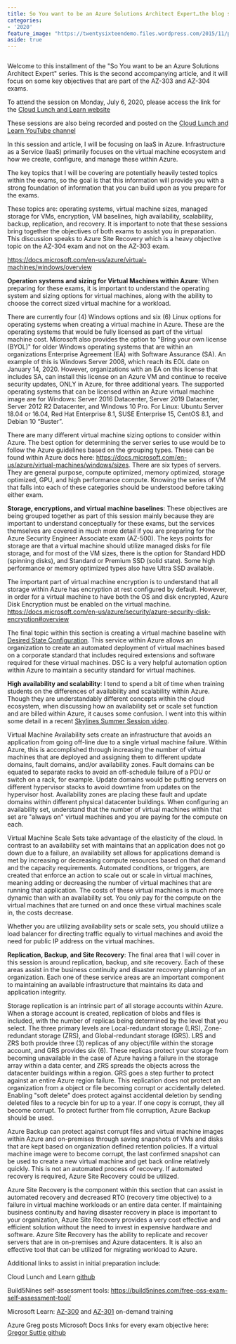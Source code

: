 ```yaml
---
title: So You want to be an Azure Solutions Architect Expert…the blog series...IaaS
categories:
- '2020'
feature_image: "https://twentysixteendemo.files.wordpress.com/2015/11/post.png"
aside: true
---
```



<div class="wp-block-image"><figure class="aligncenter size-large"><img src="https://captainhyperscaler.files.wordpress.com/2020/06/cll-azure-solution-architect-poster.jpg?w=1024" alt="" class="wp-image-689"/></figure></div>


Welcome to this installment of the "So You want to be an Azure Solutions Architect Expert" series.  This is the second accompanying article, and it will focus on some key objectives that are part of the AZ-303 and AZ-304 exams.

To attend the session on Monday, July 6, 2020, please access the link for the <a rel="noreferrer noopener" href="https://www.cloudlunchlearn.com/" target="_blank">Cloud Lunch and Learn website</a>

These sessions are also being recorded and posted on the <a rel="noreferrer noopener" href="https://www.youtube.com/channel/UCHZeZzSlTtmfgPozIq8J2Kw" target="_blank">Cloud Lunch and Learn YouTube channel</a>

In this session and article, I will be focusing on IaaS in Azure.  Infrastructure as a Service (IaaS) primarily focuses on the virtual machine ecosystem and how we create, configure, and manage these within Azure.

The key topics that I will be covering are potentially heavily tested topics within the exams, so the goal is that this information will provide you with a strong foundation of information that you can build upon as you prepare for the exams.

These topics are: operating systems, virtual machine sizes, managed storage for VMs, encryption, VM baselines, high availability, scalability, backup, replication, and recovery.  It is important to note that these sessions bring together the objectives of both exams to assist you in preparation.  This discussion speaks to Azure Site Recovery which is a heavy objective topic on the AZ-304 exam and not on the AZ-303 exam.

<a href="https://docs.microsoft.com/en-us/azure/virtual-machines/windows/overview" target="_blank" rel="noreferrer noopener">https://docs.microsoft.com/en-us/azure/virtual-machines/windows/overview</a>

<strong>Operation systems and sizing for Virtual Machines within Azure</strong>: When preparing for these exams, it is important to understand the operating system and sizing options for virtual machines, along with the ability to choose the correct sized virtual machine for a workload. 

There are currently four (4) Windows options and six (6) Linux options for operating systems when creating a virtual machine in Azure.  These are the operating systems that would be fully licensed as part of the virtual machine cost.  Microsoft also provides the option to "Bring your own license (BYOL)" for older Windows operating systems that are within an organizations Enterprise Agreement (EA) with Software Assurance (SA).  An example of this is Windows Server 2008, which reach its EOL date on January 14, 2020.  However, organizations with an EA on this license that includes SA, can install this license on an Azure VM and continue to receive security updates, ONLY in Azure, for three additional years. The supported operating systems that can be licensed within an Azure virtual machine image are for Windows: Server 2016 Datacenter, Server 2019 Datacenter, Server 2012 R2 Datacenter, and Windows 10 Pro. For Linux: Ubuntu Server 18.04 or 16.04, Red Hat Enterprise 8.1, SUSE Enterprise 15, CentOS 8.1, and Debian 10 “Buster”.

There are many different virtual machine sizing options to consider within Azure.  The best option for determining the server series to use would be to follow the Azure guidelines based on the grouping types.  These can be found within Azure docs here:  <a rel="noreferrer noopener" href="https://docs.microsoft.com/en-us/azure/virtual-machines/windows/sizes" target="_blank">https://docs.microsoft.com/en-us/azure/virtual-machines/windows/sizes</a>.  There are six types of servers.  They are general purpose, compute optimized, memory optimized, storage optimized, GPU, and high performance compute. Knowing the series of VM that falls into each of these categories should be understood before taking either exam.

<strong>Storage, encryptions, and virtual machine baselines</strong>: These objectives are being grouped together as part of this session mainly because they are important to understand conceptually for these exams, but the services themselves are covered in much more detail if you are preparing for the Azure Security Engineer Associate exam (AZ-500).  The keys points for storage are that a virtual machine should utilize managed disks for file storage, and for most of the VM sizes, there is the option for Standard HDD (spinning disks), and Standard or Premium SSD (solid state).  Some high performance or memory optimized types also have Ultra SSD available.

The important part of virtual machine encryption is to understand that all storage within Azure has encryption at rest configured by default.  However, in order for a virtual machine to have both the OS and disk encrypted, Azure Disk Encryption must be enabled on the virtual machine.  <a rel="noreferrer noopener" href="https://docs.microsoft.com/en-us/azure/security/azure-security-disk-encryption#overview" target="_blank">https://docs.microsoft.com/en-us/azure/security/azure-security-disk-encryption#overview</a>

The final topic within this section is creating a virtual machine baseline with <a rel="noreferrer noopener" href="https://docs.microsoft.com/en-us/azure/virtual-machines/extensions/dsc-overview#:~:text=%20Introduction%20to%20the%20Azure%20Desired%20State%20Configuration,extension%20uses%20the%20Azure%20VM%20Agent...%20More%20" target="_blank">Desired State Configuration</a>.  This service within Azure allows an organization to create an automated deployment of virtual machines based on a corporate standard that includes required extensions and software required for these virtual machines.  DSC is a very helpful automation option within Azure to maintain a security standard for virtual machines.

<strong>High availability and scalability</strong>:  I tend to spend a bit of time when training students on the differences of availability and scalability within Azure.  Though they are understandably different concepts within the cloud ecosystem, when discussing how an availability set or scale set function and are billed within Azure, it causes some confusion.  I went into this within some detail in a recent <a href="https://youtu.be/MJSfpfs--UA" target="_blank" rel="noreferrer noopener">Skylines Summer Session video</a>.

Virtual Machine Availability sets create an infrastructure that avoids an application from going off-line due to a single virtual machine failure.  Within Azure, this is accomplished through increasing the number of virtual machines that are deployed and assigning them to different update domains, fault domains, and/or availability zones.  Fault domains can be equated to separate racks to avoid an off-schedule failure of a PDU or switch on a rack, for example.  Update domains would be putting servers on different hypervisor stacks to avoid downtime from updates on the hypervisor host.  Availability zones are placing these fault and update domains within different physical datacenter buildings.  When configuring an availability set, understand that the number of virtual machines within that set are "always on" virtual machines and you are paying for the compute on each.

Virtual Machine Scale Sets take advantage of the elasticity of the cloud.  In contrast to an availability set with maintains that an application does not go down due to a failure, an availability set allows for applications demand is met by increasing or decreasing compute resources based on that demand and the capacity requirements.  Automated conditions, or triggers, are created that enforce an action to scale out or scale in virtual machines, meaning adding or decreasing the number of virtual machines that are running that application.  The costs of these virtual machines is much more dynamic than with an availability set.  You only pay for the compute on the virtual machines that are turned on and once these virtual machines scale in, the costs decrease.

Whether you are utilizing availability sets or scale sets, you should utilize a load balancer for directing traffic equally to virtual machines and avoid the need for public IP address on the virtual machines.

<strong>Replication, Backup, and Site Recovery</strong>: The final area that I will cover in this session is around replication, backup, and site recovery.  Each of these areas assist in the business continuity and disaster recovery planning of an organization.  Each one of these service areas are an important component to maintaining an available infrastructure that maintains its data and application integrity.

Storage replication is an intrinsic part of all storage accounts within Azure.  When a storage account is created, replication of blobs and files is included, with the number of replicas being determined by the level that you select.  The three primary levels are Local-redundant storage (LRS), Zone-redundant storage (ZRS), and Global-redundant storage (GRS).  LRS and ZRS both provide three (3) replicas of any object/file within the storage account, and GRS provides six (6).  These replicas protect your storage from becoming unavailable in the case of Azure having a failure in the storage array within a data center, and ZRS spreads the objects across the datacenter buildings within a region.  GRS goes a step further to protect against an entire Azure region failure.  This replication does not protect an organization from a object or file becoming corrupt or accidentally deleted.  Enabling "soft delete" does protect against accidental deletion by sending deleted files to a recycle bin for up to a year.  If one copy is corrupt, they all become corrupt.  To protect further from file corruption, Azure Backup should be used.

Azure Backup can protect against corrupt files and virtual machine images within Azure and on-premises through saving snapshots of VMs and disks that are kept based on organization defined retention policies.  If a virtual machine image were to become corrupt, the last confirmed snapshot can be used to create a new virtual machine and get back online relatively quickly.  This is not an automated process of recovery.  If automated recovery is required, Azure Site Recovery could be utilized.

Azure Site Recovery is the component within this section that can assist in automated recovery and decreased RTO (recovery time objective) to a failure in virtual machine workloads or an entire data center.  If maintaining business continuity and having disaster recovery in place is important to your organization, Azure Site Recovery provides a very cost effective and efficient solution without the need to invest in expensive hardware and software.  Azure Site Recovery has the ability to replicate and recover servers that are in on-premises and Azure datacenters.  It is also an effective tool that can be utilized for migrating workload to Azure.

Additional links to assist in initial preparation include:

Cloud Lunch and Learn <a rel="noreferrer noopener" href="https://github.com/Cloud-Lunch-and-Learn/Cloud-Lunch-and-Learn-Sessions" target="_blank">github</a>

Build5Nines self-assessment tools: <a href="https://build5nines.com/free-oss-exam-self-assessment-tool/" target="_blank" rel="noreferrer noopener">https://build5nines.com/free-oss-exam-self-assessment-tool/</a>

Microsoft Learn: <a rel="noreferrer noopener" href="https://docs.microsoft.com/en-us/learn/certifications/exams/az-300?wt.mc_id=learningredirect_certs-web-wwl" target="_blank">AZ-300</a> and <a rel="noreferrer noopener" href="https://docs.microsoft.com/en-us/learn/certifications/exams/az-301?wt.mc_id=learningredirect_certs-web-wwl" target="_blank">AZ-301</a> on-demand training

Azure Greg posts Microsoft Docs links for every exam objective here: <a rel="noreferrer noopener" href="https://github.com/gsuttie/AzureResources/tree/master/Exams" target="_blank">Gregor Suttie github</a>
